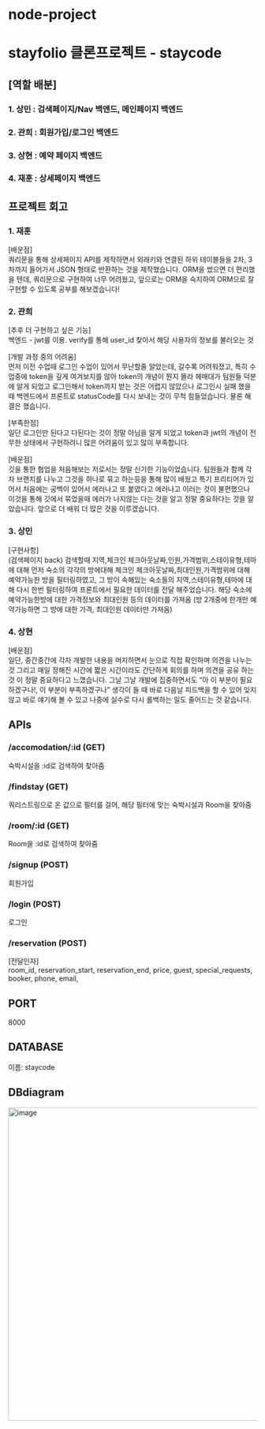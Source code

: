 # node-project

# stayfolio 클론프로젝트 - staycode

## [역할 배분]

### 1. 상민 : 검색페이지/Nav 백엔드, 메인페이지 백엔드

### 2. 관희 : 회원가입/로그인 백엔드

### 3. 상현 : 예약 페이지 백엔드

### 4. 재훈 : 상세페이지 백엔드

    
    
    

## 프로젝트 회고

### 1. 재훈
[배운점]  
쿼리문을 통해 상세페이지 API를 제작하면서 외래키와 연결된 하위 테이블들을 2차, 3차까지 들어가서 JSON 형태로 반환하는 것을 제작했습니다. ORM을 썼으면 더 편리했을 텐데, 쿼리문으로 구현하여 너무 어려웠고, 앞으로는 ORM을 숙지하여 ORM으로 잘 구현할 수 있도록 공부를 해보겠습니다!

### 2. 관희
[추후 더 구현하고 싶은 기능]  
백엔드 - jwt를 이용. verify를 통해 user_id 찾아서 해당 사용자의 정보를 불러오는 것


[개발 과정 중의 어려움]  
먼저 이전 수업때 로그인 수업이 있어서 무난할줄 알았는데, 갈수록 어려워졌고, 특히 수업중에 token을 깊게 여겨보지를 않아 token의 개념이 뭔지 몰라 헤매대가 팀원들 덕분에 알게 되었고 로그인해서 token까지 받는 것은 어렵지 않았으나 로그인시 실패 했을때 백엔드에서 프론트로 statusCode를 다시 보내는 것이 무척 힘들었습니다.  물론 해결은 했습니다.


[부족한점]  
일단 로그인만 된다고 다된다는 것이 정말 아님을 알게 되었고 token과 jwt의 개념이 전무한 상태에서 구현하려니 많은 어려움이 있고 많이 부족합니다.


[배운점]   
깃을 통한 협업을 처음해보는 저로서는 정말 신기한 기능이었습니다. 팀원들과 함께 각자 브랜치를 나누고 그것을 하나로 묶고 하는등을 통해 많이 배웠고 특기 프리티어가 있어서 처음에는 공백이 있어서 에러나고 또 붙였다고 에러나고 이러는 것이 불편했으나 이것을 통해 깃에서 묶었을때 에러가 나지않는 다는 것을 알고 정말 중요하다는 것을 알았습니다. 앞으로 더 배워 더 많은 것을 이루겠습니다.

### 3. 상민
[구현사항]  
(검색페이지 back)
검색할때 지역,체크인 체크아웃날짜,인원,가격범위,스테이유형,테마 에 대해 먼저 숙소의 각각의 방에대해 체크인 체크아웃날짜,최대인원,가격범위에 대해 예약가능한 방을 필터링하였고, 그 방이 속해있는 숙소들의 지역,스테이유형,테마에 대해 다시 한번 필터링하여 프론트에서 필요한 데이터를 전달 해주었습니다. 해당 숙소에 예약가능한방에 대한 가격정보와 최대인원 등의 데이터를 가져옴 (방 2개중에 한개만 예약가능하면 그 방에 대한 가격, 최대인원 데이터만 가져옴)  

### 4. 상현
[배운점]  
일단, 중간중간에 각자 개발한 내용을 머지하면서 눈으로 직접 확인하며 의견을 나누는 것 그리고 매일 정해진 시간에 짧은 시간이라도 간단하게 회의를 하며 의견을 공유 하는 것 이 정말 중요하다고 느꼈습니다. 그날 그날 개발에 집중하면서도 “아 이 부분이 필요하겠구나!, 이 부분이 부족하겠구나” 생각이 들 때 바로 다음날 피드백을 할 수 있어 잊지않고 바로 얘기해 볼 수 있고 나중에 실수로 다시 롤백하는 일도 줄어드는 것 같습니다.



## APIs

### /accomodation/:id (GET)
숙박시설을 :id로 검색하여 찾아줌

### /findstay (GET)
쿼리스트링으로 온 값으로 필터를 걸어, 해당 필터에 맞는 숙박시설과 Room을 찾아줌

### /room/:id (GET)
Room을 :id로 검색하여 찾아줌

### /signup (POST)
회원가입

### /login (POST)
로그인

### /reservation (POST)
[전달인자]  
room_id,
    reservation_start,
    reservation_end,
    price,
    guest,
    special_requests,
    booker,
    phone,
    email,
    
## PORT
8000


## DATABASE
이름: staycode

## DBdiagram
<img width="635" alt="image" src="https://user-images.githubusercontent.com/40525201/176838990-a53a719a-7cb7-49e8-92f8-21ffad00668b.png">



